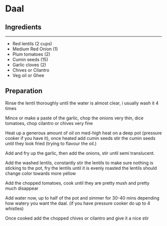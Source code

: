 # Daal

## Ingredients
___
* Red lentils (2 cups)
* Medium Red Onion (1)
* Plum tomatoes (2)
* Cumin seeds (15)
* Garlic cloves (2)
* Chives or Cilantro
* Veg oil or Ghee

## Preparation

Rinse the lentil thoroughly until the water is almost clear, i usually wash it 4 times

Mince or make a paste of the garlic, chop the onions very thin, dice tomatoes, chop cilantro or chives very fine

Heat up a generous amount of oil on med-high heat on a deep pot (pressure cooker if you have it), once heated add cumin seeds stir the cumin seeds until they look fried (trying to flavour the oil.)

Add and fry up the garlic, then add the onions, stir until semi translucent.

Add the washed lentils, constantly stir the lentils to make sure nothing is sticking to the pot, fry the lentils until it is evenly roasted the lentils should change color towards more yellow

Add the chopped tomatoes, cook until they are pretty mush and pretty much disappear 

Add water now, up to half of the pot and simmer for 30-40 mins depending how watery you want the daal. (if you have pressure cooker do up to 4 whistles)

Once cooked add the chopped chives or cilantro and give it a nice stir
